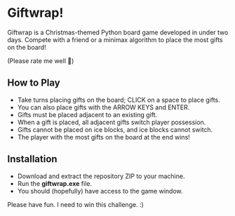 # Giftwrap!
Giftwrap is a Christmas-themed Python board game developed in under two days. Compete with a friend or a minimax algorithm to place the most gifts on the board!

(Please rate me well 🙏)

## How to Play
- Take turns placing gifts on the board; CLICK on a space to place gifts.
- You can also place gifts with the ARROW KEYS and ENTER.
- Gifts must be placed adjacent to an existing gift.
- When a gift is placed, all adjacent gifts switch player possession.
- Gifts cannot be placed on ice blocks, and ice blocks cannot switch.
- The player with the most gifts on the board at the end wins!

## Installation
- Download and extract the repository ZIP to your machine.
- Run the **giftwrap.exe** file.
- You should (hopefully) have access to the game window.

Please have fun. I need to win this challenge. :)
